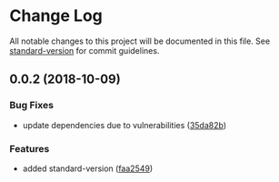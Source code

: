 # Change Log

All notable changes to this project will be documented in this file. See [standard-version](https://github.com/conventional-changelog/standard-version) for commit guidelines.

<a name="0.0.2"></a>
## 0.0.2 (2018-10-09)


### Bug Fixes

* update dependencies due to vulnerabilities ([35da82b](https://github.com/m0dch3n/js-validators/commit/35da82b))


### Features

* added standard-version ([faa2549](https://github.com/m0dch3n/js-validators/commit/faa2549))
